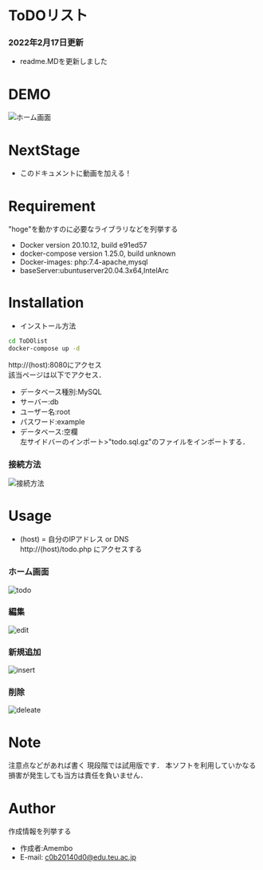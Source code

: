 <h1>ToDOリスト</h1>
<h3>2022年2月17日更新</h3>
<ul>
    <li>readme.MDを更新しました</li>
</ul>

# DEMO
![ホーム画面](/img/do.gif)

 
# NextStage

* このドキュメントに動画を加える！ 


# Requirement

"hoge"を動かすのに必要なライブラリなどを列挙する
 
* Docker version 20.10.12, build e91ed57
* docker-compose version 1.25.0, build unknown
* Docker-images:
    php:7.4-apache,mysql
* baseServer:ubuntuserver20.04.3x64,IntelArc
 
# Installation
* インストール方法

```bash
cd ToDOlist
docker-compose up -d
```
http://(host):8080にアクセス<br>
該当ページは以下でアクセス．
* データベース種別:MySQL
* サーバー:db
* ユーザー名:root
* パスワード:example
* データベース:空欄<br>
左サイドバーのインポート>"todo.sql.gz"のファイルをインポートする．<br>
### 接続方法
![接続方法](./img/access_db.gif)


 
# Usage
* (host) = 自分のIPアドレス or DNS <br>
http://(host)/todo.php
にアクセスする<br>
### ホーム画面
![todo](./img/home.png)
### 編集
![edit](./img/insert.png)
### 新規追加
![insert](./img/append.png)
### 削除
![deleate](./img/deleate.png)


# Note
 
注意点などがあれば書く
現段階では試用版です．
本ソフトを利用していかなる損害が発生しても当方は責任を負いません．
 
# Author
 
作成情報を列挙する
 
* 作成者:Amembo
* E-mail:
c0b20140d0@edu.teu.ac.jp 
